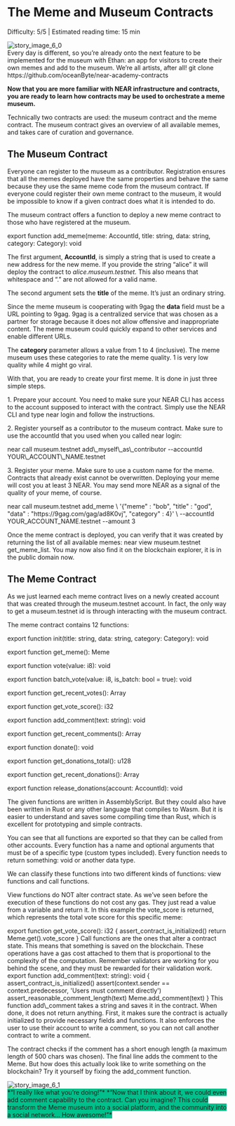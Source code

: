 # The Meme and Museum Contracts

<Difficulty>Difficulty: 5/5 | Estimated reading time: 15 min</Difficulty>

<BackgroundContainer>
  <span class="top-line"></span>
  <span class="bottom-line"></span>
  <div class="images">
    <img alt="story_image_6_0" src="/images/chap_6_0.png">
  </div>
  Every day is different, so you’re already onto the next feature to be implemented for the museum with Ethan: an app for visitors to create their own memes and add to the museum.
  We’re all artists, after all!
</BackgroundContainer>

<Highlight language="bash">
git clone https://github.com/oceanByte/near-academy-contracts
</Highlight>


**Now that you are more familiar with NEAR infrastructure and contracts, you are ready to learn how contracts may be used to orchestrate a meme museum.**

Technically two contracts are used: the museum contract and the meme contract. The museum contract gives an overview of all available memes, and takes care of curation and governance.

## The Museum Contract

Everyone can register to the museum as a contributor. Registration ensures that all the memes deployed have the same properties and behave the same because they use the same meme code from the museum contract. If everyone could register their own meme contract to the museum, it would be impossible to know if a given contract does what it is intended to do.

The museum contract offers a function to deploy a new meme contract to those who have registered at the museum.

<Highlight language="typescript">
export function add_meme(meme: AccountId, title: string, data: string, category: Category): void
</Highlight>

The first argument, **AccountId**, is simply a string that is used to create a new address for the new meme. If you provide the string “alice” it will deploy the contract to _alice.museum.testnet._ This also means that whitespace and “.” are not allowed for a valid name.

The second argument sets the **title** of the meme. It’s just an ordinary string.

Since the meme museum is cooperating with 9gag the **data** field must be a URL pointing to 9gag. 9gag is a centralized service that was chosen as a partner for storage because it does not allow offensive and inappropriate content. The meme museum could quickly expand to other services and enable different URLs.

The **category** parameter allows a value from 1 to 4 (inclusive). The meme museum uses these categories to rate the meme quality. 1 is very low quality while 4 might go viral.

With that, you are ready to create your first meme. It is done in just three simple steps.

1\. Prepare your account. You need to make sure your NEAR CLI has access to the account supposed to interact with the contract. Simply use the NEAR CLI and type <AnimatedCode>near login</AnimatedCode> and follow the instructions.

2\. Register yourself as a contributor to the museum contract. Make sure to use the accountId that you used when you called near login:


<Highlight language="bash">
near call museum.testnet add\_myself\_as\_contributor --accountId YOUR\_ACCOUNT\_NAME.testnet
</Highlight>

3\. Register your meme. Make sure to use a custom name for the meme. Contracts that already exist cannot be overwritten. Deploying your meme will cost you at least 3 NEAR. You may send more NEAR as a signal of the quality of your meme, of course.

<Highlight language="bash">
near call museum.testnet add_meme \
'{"meme" : "bob", "title" : "god", "data" : "https://9gag.com/gag/ad8K0vj", "category" : 4}' \
--accountId YOUR_ACCOUNT_NAME.testnet --amount 3
</Highlight>

Once the meme contract is deployed, you can verify that it was created by returning the list of all available memes: <AnimatedCode>near view museum.testnet get\_meme\_list</AnimatedCode>. You may now also find it on the blockchain explorer, it is in the public domain now.

## The Meme Contract

As we just learned each meme contract lives on a newly created account that was created through the museum.testnet account. In fact, the only way to get a museum.testnet id is through interacting with the museum contract.

The meme contract contains 12 functions:

<Highlight language="typescript">
export function init(title: string, data: string, category: Category): void

export function get_meme(): Meme

export function vote(value: i8): void

export function batch_vote(value: i8, is_batch: bool = true): void

export function get_recent_votes(): Array<Vote>

export function get_vote_score(): i32

export function add_comment(text: string): void

export function get_recent_comments(): Array<Comment>

export function donate(): void

export function get_donations_total(): u128

export function get_recent_donations(): Array<Donation>

export function release_donations(account: AccountId): void
</Highlight>

The given functions are written in AssemblyScript. But they could also have been written in Rust or any other language that compiles to Wasm. But it is easier to understand and saves some compiling time than Rust, which is excellent for prototyping and simple contracts.

You can see that all functions are exported so that they can be called from other accounts. Every function has a name and optional arguments that must be of a specific type (custom types included). Every function needs to return something: void or another data type.

We can classify these functions into two different kinds of functions: view functions and call functions.

View functions do NOT alter contract state. As we’ve seen before the execution of these functions do not cost any gas. They just read a value from a variable and return it. In this example the vote\_score is returned, which represents the total vote score for this specific meme:

<Highlight language="typescript">
export function get_vote_score(): i32 {
  assert_contract_is_initialized()
  return Meme.get().vote_score
}
</Highlight>
Call functions are the ones that alter a contract state. This means that something is saved on the blockchain. These operations have a gas cost attached to them that is proportional to the complexity of the computation. Remember validators are working for you behind the scene, and they must be rewarded for their validation work.

<Highlight language="typescript">
export function add_comment(text: string): void {
  assert_contract_is_initialized()
  assert(context.sender == context.predecessor, 'Users must comment directly')
  assert_reasonable_comment_length(text)
  Meme.add_comment(text)
}
</Highlight>
This function add\_comment takes a string and saves it in the contract. When done, it does not return anything. First, it makes sure the contract is actually initialized to provide necessary fields and functions. It also enforces the user to use their account to write a comment, so you can not call another contract to write a comment.

The contract checks if the comment has a short enough length (a maximum length of 500 chars was chosen). The final line adds the comment to the Meme. But how does this actually look like to write something on the blockchain? Try it yourself by fixing the add\_comment function.

<Spacer />
<narrativeText style="background: #00C08B;">
  <div class="image-wrapper">
    <img alt="story_image_6_1" src="/images/chap_6_1.png">
  </div>
  <VerticalAlign>
    *“I really like what you’re doing!”*
    <Spacer />
    *“Now that I think about it, we could even add comment capability to the contract. Can you imagine? This could transform the Meme museum into a social platform, and the community into a social network... How awesome!”*
  </VerticalAlign>
</narrativeText>

